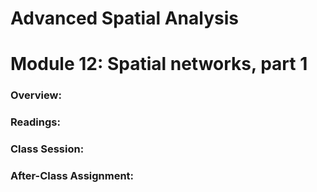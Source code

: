 # Advanced Spatial Analysis
# Module 12: Spatial networks, part 1

### Overview:


### Readings:


### Class Session:


### After-Class Assignment:


